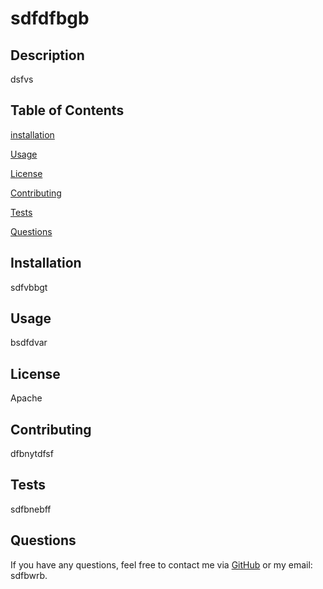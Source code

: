 # **sdfdfbgb** 

  ## **Description**

  dsfvs

  ## **Table of Contents**

  [installation](#installation)

  [Usage](#usage)

  [License](#license)

  [Contributing](#contributing)

  [Tests](#tests)

  [Questions](#questions)

  ## **Installation**

  sdfvbbgt

  ## **Usage**

  bsdfdvar

  ## **License**

  Apache

  ## **Contributing**

  dfbnytdfsf

  ## **Tests**

  sdfbnebff

  ## **Questions**

  If you have any questions, feel free to contact me via [GitHub](sfgbsfdb) or my email: sdfbwrb.

